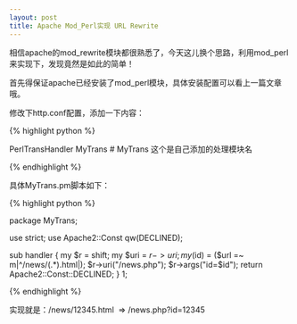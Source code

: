 ```yaml
---
layout: post
title: Apache Mod_Perl实现 URL Rewrite
---
```


相信apache的mod_rewrite模块都很熟悉了，今天这儿换个思路，利用mod_perl来实现下，发现竟然是如此的简单！

首先得保证apache已经安装了mod_perl模块，具体安装配置可以看上一篇文章哦。

修改下http.conf配置，添加一下内容：

{% highlight python %}

PerlTransHandler MyTrans # MyTrans 这个是自己添加的处理模块名

{% endhighlight %}

具体MyTrans.pm脚本如下：

{% highlight python %}

package MyTrans;

use strict;
use Apache2::Const qw(DECLINED);

sub handler {
    my $r = shift;
    my $uri = $r->uri;
    my ($id) = ($url =~ m|^/news/(.*)\.html|);
    $r->uri("/news.php");
    $r->args("id=$id");
    return Apache2::Const::DECLINED;
}
1;

{% endhighlight %}

实现就是：/news/12345.html  => /news.php?id=12345

